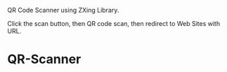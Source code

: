 QR Code Scanner using ZXing Library.

Click the scan button, then QR code scan, then redirect to Web Sites with URL.
# QR-Scanner
